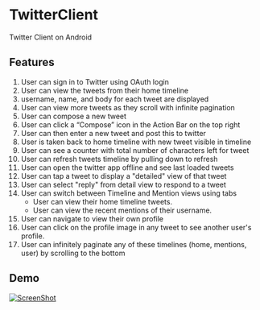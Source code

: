 # TwitterClient
Twitter Client on Android

## Features
1. User can sign in to Twitter using OAuth login
2. User can view the tweets from their home timeline
3. username, name, and body for each tweet are displayed
4. User can view more tweets as they scroll with infinite pagination
5. User can compose a new tweet
6. User can click a “Compose” icon in the Action Bar on the top right
7. User can then enter a new tweet and post this to twitter
8. User is taken back to home timeline with new tweet visible in timeline
9. User can see a counter with total number of characters left for tweet
10. User can refresh tweets timeline by pulling down to refresh
11. User can open the twitter app offline and see last loaded tweets
12. User can tap a tweet to display a "detailed" view of that tweet
13. User can select "reply" from detail view to respond to a tweet
14. User can switch between Timeline and Mention views using tabs
      * User can view their home timeline tweets.
      * User can view the recent mentions of their username.
15. User can navigate to view their own profile
16. User can click on the profile image in any tweet to see another user's profile.
17. User can infinitely paginate any of these timelines (home, mentions, user) by scrolling to the bottom

## Demo
[![ScreenShot](http://offers.square2marketing.com/hs-fs/hub/112139/file-571711539-jpg/images/demo-resized-600.jpg)](https://www.youtube.com/watch?v=rv5JAcVJ4JY)

